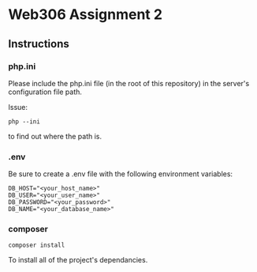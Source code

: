 # Web306 Assignment 2

## Instructions

### php.ini

Please include the php.ini file (in the root of this repository) in the
server's configuration file path.

Issue:

```
php --ini
```

to find out where the path is.

### .env

Be sure to create a .env file with the following environment variables:

```
DB_HOST="<your_host_name>"
DB_USER="<your_user_name>"
DB_PASSWORD="<your_password>"
DB_NAME="<your_database_name>"
```

### composer

```
composer install
```

To install all of the project's dependancies.
